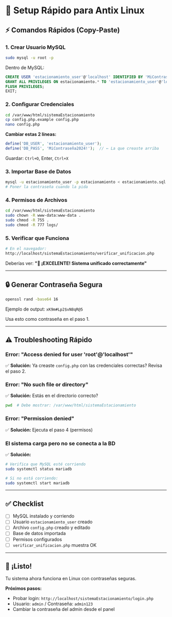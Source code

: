 # 🚀 Setup Rápido para Antix Linux

## ⚡ Comandos Rápidos (Copy-Paste)

### 1. Crear Usuario MySQL

```bash
sudo mysql -u root -p
```

Dentro de MySQL:

```sql
CREATE USER 'estacionamiento_user'@'localhost' IDENTIFIED BY 'MiContraseña2024!';
GRANT ALL PRIVILEGES ON estacionamiento.* TO 'estacionamiento_user'@'localhost';
FLUSH PRIVILEGES;
EXIT;
```

### 2. Configurar Credenciales

```bash
cd /var/www/html/sistemaEstacionamiento
cp config.php.example config.php
nano config.php
```

**Cambiar estas 2 líneas:**
```php
define('DB_USER', 'estacionamiento_user');
define('DB_PASS', 'MiContraseña2024!');  // ← La que creaste arriba
```

Guardar: `Ctrl+O`, Enter, `Ctrl+X`

### 3. Importar Base de Datos

```bash
mysql -u estacionamiento_user -p estacionamiento < estacionamiento.sql
# Poner la contraseña cuando la pida
```

### 4. Permisos de Archivos

```bash
cd /var/www/html/sistemaEstacionamiento
sudo chown -R www-data:www-data .
sudo chmod -R 755 .
sudo chmod -R 777 logs/
```

### 5. Verificar que Funciona

```bash
# En el navegador:
http://localhost/sistemaEstacionamiento/verificar_unificacion.php
```

Deberías ver: **"🎉 ¡EXCELENTE! Sistema unificado correctamente"**

---

## 🔒 Generar Contraseña Segura

```bash
openssl rand -base64 16
```

Ejemplo de output: `xK9m#Lp2$vN8qR@5`

Usa esto como contraseña en el paso 1.

---

## ⚠️ Troubleshooting Rápido

### Error: "Access denied for user 'root'@'localhost'"

✅ **Solución:** Ya creaste `config.php` con las credenciales correctas? Revisa el paso 2.

### Error: "No such file or directory"

✅ **Solución:** Estás en el directorio correcto?
```bash
pwd  # Debe mostrar: /var/www/html/sistemaEstacionamiento
```

### Error: "Permission denied"

✅ **Solución:** Ejecuta el paso 4 (permisos)

### El sistema carga pero no se conecta a la BD

✅ **Solución:** 
```bash
# Verifica que MySQL esté corriendo
sudo systemctl status mariadb

# Si no está corriendo:
sudo systemctl start mariadb
```

---

## ✅ Checklist

- [ ] MySQL instalado y corriendo
- [ ] Usuario `estacionamiento_user` creado
- [ ] Archivo `config.php` creado y editado
- [ ] Base de datos importada
- [ ] Permisos configurados
- [ ] `verificar_unificacion.php` muestra OK

---

## 🎉 ¡Listo!

Tu sistema ahora funciona en Linux con contraseñas seguras.

**Próximos pasos:**
- Probar login: `http://localhost/sistemaEstacionamiento/login.php`
- Usuario: `admin` / Contraseña: `admin123`
- Cambiar la contraseña del admin desde el panel

